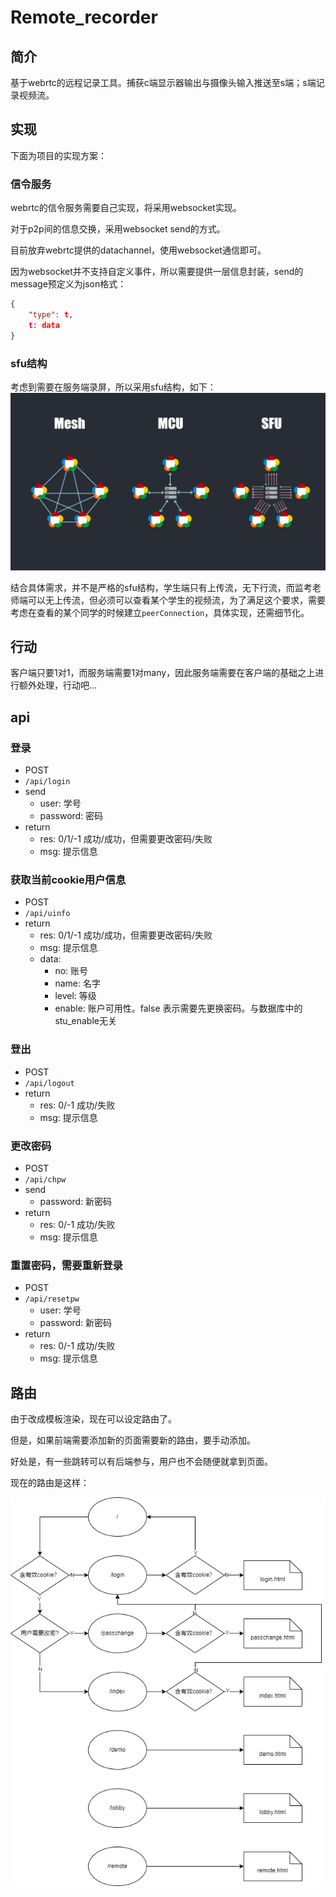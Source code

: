 # Remote_recorder
## 简介
基于webrtc的远程记录工具。捕获c端显示器输出与摄像头输入推送至s端；s端记录视频流。

## 实现
下面为项目的实现方案：

### 信令服务
webrtc的信令服务需要自己实现，将采用websocket实现。

对于p2p间的信息交换，采用websocket send的方式。

目前放弃webrtc提供的datachannel，使用websocket通信即可。

因为websocket并不支持自定义事件，所以需要提供一层信息封装，send的message预定义为json格式：
```json
{
    "type": t,
    t: data
}
```

### sfu结构
考虑到需要在服务端录屏，所以采用sfu结构，如下：
![sfu](readme_img/sfu.PNG)

结合具体需求，并不是严格的sfu结构，学生端只有上传流，无下行流，而监考老师端可以无上传流，但必须可以查看某个学生的视频流，为了满足这个要求，需要考虑在查看的某个同学的时候建立`peerConnection`，具体实现，还需细节化。

## 行动
客户端只要1对1，而服务端需要1对many，因此服务端需要在客户端的基础之上进行额外处理，行动吧...

## api

### 登录

- POST
- `/api/login`
- send
	- user: 学号
	- password: 密码
- return
	- res: 0/1/-1 成功/成功，但需要更改密码/失败
	- msg: 提示信息

### 获取当前cookie用户信息

- POST
- `/api/uinfo`
- return
	- res: 0/1/-1 成功/成功，但需要更改密码/失败
	- msg: 提示信息
	- data:
		- no: 账号
		- name: 名字
		- level: 等级
		- enable: 账户可用性。false 表示需要先更换密码。与数据库中的stu_enable无关

### 登出

- POST
- `/api/logout`
- return
	- res: 0/-1 成功/失败
	- msg: 提示信息

### 更改密码

- POST
- `/api/chpw`
- send
	- password: 新密码
- return
	- res: 0/-1 成功/失败
	- msg: 提示信息

### 重置密码，需要重新登录

- POST
- `/api/resetpw`
	- user: 学号
	- password: 新密码
- return
	- res: 0/-1 成功/失败
	- msg: 提示信息

## 路由

由于改成模板渲染，现在可以设定路由了。

但是，如果前端需要添加新的页面需要新的路由，要手动添加。

好处是，有一些跳转可以有后端参与，用户也不会随便就拿到页面。

现在的路由是这样：

![route.png](readme_img/route.png)